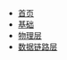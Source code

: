 - [首页](../README.md)
- [基础](/kingly_way_network/basic.md)
- [物理层](/kingly_way_network/physical_layer.md)
- [数据链路层](/kingly_way_network/data_link_layer.md)
